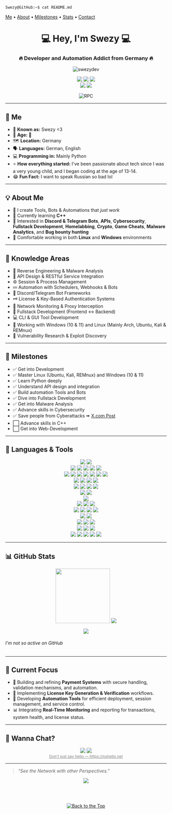 <a name="top"></a>

<code>Swezy@GitHub:~$ cat README.md</code>

[Me](#me) • [About](#about-me) • [Milestones](#milestones) • [Stats](#github-stats) • [Contact](#wanna-chat)

<h1 align="center">💻 Hey, I'm Swezy 💻</h1>
<h3 align="center">🔥 Developer and Automation Addict from Germany 🔥</h3>

<p align="center">
  <img src="https://komarev.com/ghpvc/?username=swezydev&label=Profile%20Views&color=blueviolet&style=flat" alt="swezydev" />
</p>

<p align="center">
  <a href="https://t.me/swezy" target="_blank"><img src="https://img.shields.io/badge/Telegram-@Swezy-blue?style=for-the-badge&logo=telegram" /></a>
  <a href="https://x.com/Swezy_1337"><img src="https://img.shields.io/badge/Twitter-@Swezy_1337-blue?style=for-the-badge&logo=x" /></a>
  <a href="mailto:contact@swezy.dev"><img src="https://img.shields.io/badge/Email-contact@swezy.dev-informational?style=for-the-badge&logo=gmail" /></a>
  <br />
  <a href="https://discord.com/users/1405599489531576411"><img src="https://img.shields.io/badge/Discord-Swezy%20%3C3-blue?style=for-the-badge&logo=discord" /></a>
  <a href="https://discord.gg/KkxjCe8Fg2"><img src="https://img.shields.io/badge/Discord-Server-blue?style=for-the-badge&logo=discord" /></a>
  <br />
  <p align="center">
  <img src="https://lanyard.cnrad.dev/api/1405599489531576411?borderRadius=5px&idleMessage=Idle&bg=a&animated=true;" alt="RPC" />
  <!--<br />-->
  <!--<b><i>💀 Banned from Discord 💀</i></b>-->
  <!--432260852486242314-->
</p>

---

<a name="me"></a>

## 👤 Me

- 🔎 **Known as:** Swezy <3
- 👤 **Age:** 🎩
- 🗺️ **Location:** Germany  
- 🗣️ **Languages:** German, English
- 💻 **Programming in:** Mainly Python
- ⭐ **How everything started:** I've been passionate about tech since I was a very young child, and I began coding at the age of 13-14.
- 😂 **Fun Fact:** I want to speak Russian so bad lol

---

<a name="about-me"></a>

## 💡 About Me

* 🔧 I create Tools, Bots & Automations that *just work*
* 🧠 Currently learning **C++**
* 🧪 Interested in **Discord & Telegram Bots**, **APIs**, **Cybersecurity**, **Fullstack Development**, **Homelabbing**, **Crypto**, **Game Cheats**, **Malware Analytics**, and **Bug bounty hunting**
* 🐧 Comfortable working in both **Linux** and **Windows** environments

---

<a name="knowledge-areas"></a>

## 🧠 Knowledge Areas

* 🧬 Reverse Engineering & Malware Analysis
* 📶 API Design & RESTful Service Integration
* ⚙️ Session & Process Management
* 💤 Automation with Schedulers, Webhooks & Bots
* 🤖 Discord/Telegram Bot Frameworks
* 🗝️ License & Key-Based Authentication Systems
* 🛜 Network Monitoring & Proxy Interception
* 🧠 Fullstack Development (Frontend ↔ Backend)
* 💻 CLI & GUI Tool Development
* 🐧 Working with Windows (10 & 11) and Linux (Mainly Arch, Ubuntu, Kali & REMnux)
* 🔎 Vulnerability Research & Exploit Discovery
---

<a name="milestones"></a>

## 🎯 Milestones

- ✅ Get into Development
- ✅ Master Linux (Ubuntu, Kali, REMnux) and Windows (10 & 11)
- ✅ Learn Python deeply
- ✅ Understand API design and integration
- ✅ Build automation Tools and Bots
- ✅ Dive into Fullstack Development
- ✅ Get into Malware Analysis
- ✅ Advance skills in Cybersecurity
- ✅ Save people from Cyberattacks 🠚 [X.com Post](https://x.com/UNP4CK/status/1917297281323200765)
- ⬜ Advance skills in C++
- ⬜ Get into Web-Development

---

<a name="languages-tools"></a>

## 🧰 Languages & Tools

<p align="center">
  <a href="https://www.python.org/"><img src="https://img.shields.io/badge/Python-3776AB?style=for-the-badge&logo=python&logoColor=white" /></a>
  <a href="https://en.wikipedia.org/wiki/Batch_file"><img src="https://img.shields.io/badge/Batch-121011?style=for-the-badge&logo=gnu-bash&logoColor=white" /></a>
  <br />
  <a href="https://visualstudio.microsoft.com/"><img src="https://img.shields.io/badge/visual-studio-5C2D91?style=for-the-badge&logo=dev.to&logoColor=white" /></a>
  <a href="https://code.visualstudio.com/"><img src="https://img.shields.io/badge/Visual-Studio_Code-007ACC?style=for-the-badge&logo=dev.to&logoColor=white" /></a>
  <a href="https://notepad-plus-plus.org/"><img src="https://img.shields.io/badge/Notepad++-90E59A?style=for-the-badge&logo=notepadplusplus&logoColor=white" /></a>
  <a href="https://obsidian.md/"><img src="https://img.shields.io/badge/obsidian-7C3AED?style=for-the-badge&logo=obsidian&logoColor=white" /></a>
  <a href="https://nano-editor.org/"><img src="https://img.shields.io/badge/Nano-209CE9?style=for-the-badge&logo=nano&logoColor=white" /></a>
  <br />
  <a href="https://pm2.keymetrics.io/"><img src="https://img.shields.io/badge/PM2-2B037A?style=for-the-badge&logo=pm2&logoColor=white" /></a>
  <a href="https://git-scm.com/"><img src="https://img.shields.io/badge/Git-F05032?style=for-the-badge&logo=git&logoColor=white" /></a>
  <a href="https://www.docker.com/"><img src="https://img.shields.io/badge/Docker-2496ED?style=for-the-badge&logo=docker&logoColor=white" /></a>
  <a href="https://www.postman.com/"><img src="https://img.shields.io/badge/Postman-FF6C37?style=for-the-badge&logo=postman&logoColor=white" /></a>
  <a href="https://www.figma.com/"><img src="https://img.shields.io/badge/Figma-F24E1E?style=for-the-badge&logo=figma&logoColor=white" /></a>
  <a href="https://grafana.com/"><img src="https://img.shields.io/badge/Grafana-F46800?style=for-the-badge&logo=grafana&logoColor=white" /></a>
  <a href="https://nginx.org/"><img src="https://img.shields.io/badge/Nginx-009639?style=for-the-badge&logo=nginx&logoColor=white" /></a>
  <br />
  <a href="https://www.sqlite.org/"><img src="https://img.shields.io/badge/SQLite-003B57?style=for-the-badge&logo=sqlite&logoColor=white" /></a>
  <a href="https://www.mysql.com/"><img src="https://img.shields.io/badge/MySQL-4479A1?style=for-the-badge&logo=mysql&logoColor=white" /></a>
  <a href="https://www.mongodb.com/"><img src="https://img.shields.io/badge/MongoDB-47A248?style=for-the-badge&logo=mongodb&logoColor=white" /></a>
  <a href="https://www.phpmyadmin.net/"><img src="https://img.shields.io/badge/phpMyAdmin-6C78AF?style=for-the-badge&logo=phpmyadmin&logoColor=white" /></a>
  <br />
  <a href="https://termius.com/"><img src="https://img.shields.io/badge/Termius-1c1f4d?style=for-the-badge&logo=termius&logoColor=white" /></a>
  <a href="https://www.putty.org/"><img src="https://img.shields.io/badge/PuTTY-555554?style=for-the-badge&logo=rss&logoColor=white" /></a>
  <a href="https://en.wikipedia.org/wiki/Remote_Desktop_Protocol"><img src="https://img.shields.io/badge/RDP-0078D6?style=for-the-badge&logo=pcgamingwiki&logoColor=white" /></a>
  <a href="https://filezilla-project.org/"><img src="https://img.shields.io/badge/FileZilla-BF0000?style=for-the-badge&logo=filezilla&logoColor=white" /></a>
  <br />
  <a href="https://www.microsoft.com/windows"><img src="https://img.shields.io/badge/Windows-0078D6?style=for-the-badge&logo=codeblocks&logoColor=white" /></a>
  <a href="https://www.linux.org/"><img src="https://img.shields.io/badge/Linux-FCC624?style=for-the-badge&logo=linux&logoColor=white" /></a>
  <br />
  <a href="https://www.vmware.com/products/workstation-pro.html"><img src="https://img.shields.io/badge/VMWare Workstation-607078?style=for-the-badge&logo=vmware&logoColor=white" /></a>
  <br />
  <a href="https://portswigger.net/burp"><img src="https://img.shields.io/badge/Burp_Suite-00a2d7?style=for-the-badge&logo=burpsuite&logoColor=white" /></a>
  <a href="https://nmap.org/"><img src="https://img.shields.io/badge/Nmap-0db7ed?style=for-the-badge&logo=antennapod&logoColor=white" /></a>
  <a href="https://www.wireshark.org/"><img src="https://img.shields.io/badge/Wireshark-009999?style=for-the-badge&logo=wireshark&logoColor=white" /></a>
  <br />
  <a href="https://x64dbg.com/"><img src="https://img.shields.io/badge/X64Dbg-555555?style=for-the-badge&logo=openbugbounty&logoColor=white" /></a>
  <a href="https://hex-rays.com/ida-pro/"><img src="https://img.shields.io/badge/IDA Pro-f5ad7a?style=for-the-badge&logo=persistent&logoColor=white" /></a>
  <a href="https://ghidra-sre.org/"><img src="https://img.shields.io/badge/Ghidra-ff0000?style=for-the-badge&logo=redragon&logoColor=white" /></a>
  <a href="https://github.com/dnSpy/dnSpy"><img src="https://img.shields.io/badge/Dnspy-555555?style=for-the-badge&logo=unsplash&logoColor=white" /></a>
  <br />
  <a href="https://github.com/horsicq/Detect-It-Easy"><img src="https://img.shields.io/badge/Detect it Easy-FF6D2D?style=for-the-badge&logo=deepgram&logoColor=white" /></a>
  <a href="https://ntcore.com/?page_id=388"><img src="https://img.shields.io/badge/CFF Explorer-ff0000?style=for-the-badge&logo=exercism&logoColor=white" /></a>
  <br />
  <a href="https://www.virustotal.com/"><img src="https://img.shields.io/badge/VirusTotal-7594de?style=for-the-badge&logo=virustotal&logoColor=white" /></a>
  <a href="https://any.run/"><img src="https://img.shields.io/badge/AnyRun-003f74?style=for-the-badge&logo=task&logoColor=white" /></a>
  <a href="https://tria.ge/"><img src="https://img.shields.io/badge/Triage-ff0000?style=for-the-badge&logo=truenas&logoColor=white" /></a>
  <br />
  <a href="https://www.httpdebugger.com/"><img src="https://img.shields.io/badge/HTTP--Dbg-ff0000?style=for-the-badge&logo=zend&logoColor=white" /></a>
  <a href="https://httptoolkit.com/"><img src="https://img.shields.io/badge/HTTP--Toolkit-ff0000?style=for-the-badge&logo=zend&logoColor=white" /></a>
  <a href="https://mitmproxy.org/"><img src="https://img.shields.io/badge/mitmproxy-000000?style=for-the-badge&logo=envoyproxy&logoColor=white" /></a>
  <br />
  <a href="https://www.raspberrypi.com/"><img src="https://img.shields.io/badge/Raspberry Pi-05af5e?style=for-the-badge&logo=raspberrypi&logoColor=white" /></a>
  <a href="https://flipperzero.one/"><img src="https://img.shields.io/badge/Flipper Zero-FF6D2D?style=for-the-badge&logo=dolphin&logoColor=white" /></a>
  <a href="https://jetkvm.com/"><img src="https://img.shields.io/badge/Jet KVM-224edf?style=for-the-badge&logo=leptos&logoColor=white" /></a>
  <a href="https://www.ledger.com/"><img src="https://img.shields.io/badge/Ledger-000001?style=for-the-badge&logo=bitcoin&logoColor=white" /></a>
  <a href="https://www.lenovo.com/us/en/c/laptops/thinkpad/"><img src="https://img.shields.io/badge/ThinkPad-EE2624?style=for-the-badge&logo=thinkpad&logoColor=white" /></a>
</p>

---

<a name="github-stats"></a>

## 📊 GitHub Stats

<p align="center">
  <img src="https://github-readme-stats.vercel.app/api?username=swezydev&show_icons=true&theme=dark&count_private=true" height="170"/>
  <img src="https://github-readme-stats.vercel.app/api/top-langs/?username=swezydev&layout=compact&theme=dark"/>
</p>

<p align="center">
  <img src="https://github-readme-streak-stats.herokuapp.com/?user=swezydev&theme=dark" />
</p>

###### I'm not so active on GitHub

---

<a name="current-focus"></a>

## 🚀 Current Focus

* 💸 Building and refining **Payment Systems** with secure handling, validation mechanisms, and automation.
* 🔑 Implementing **License Key Generation & Verification** workflows.
* 🤖 Developing **Automation Tools** for efficient deployment, session management, and service control.
* 📊 Integrating **Real-Time Monitoring** and reporting for transactions, system health, and license status.

---

<a name="wanna-chat"></a>

## 🔗 Wanna Chat?

<p align="center">
  <a href="https://t.me/swezy" target="_blank"><img src="https://img.shields.io/badge/Telegram-@Swezy-blue?style=for-the-badge&logo=telegram" /></a>
  <a href="https://discord.com/users/1405599489531576411"><img src="https://img.shields.io/badge/Discord-Swezy%20%3C3-blue?style=for-the-badge&logo=discord" /></a>
  <br />
  <a href="https://nohello.net" target="_blank" style="font-size:12px; color:gray;">Don't just say hello — https://nohello.net</a>
</p>

---

> *“See the Network with other Perspectives.”*
<p align='center'><a href="https://awesome.re"><img src="https://awesome.re/badge.svg" ></p></a>

<br />
<br />
<p align="center">
  <a href="#top">
    <img src="https://img.shields.io/badge/Back%20to%20the%20Top-2d2d2d?style=for-the-badge&logo=github&logoColor=white" alt="Back to the Top"/>
  </a>
</p>
